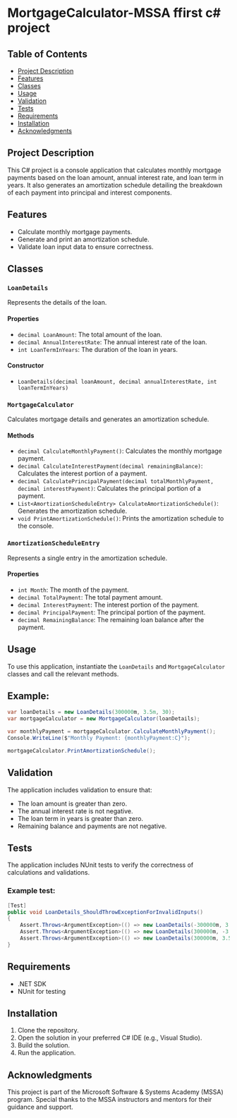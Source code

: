 # MortgageCalculator-MSSA ffirst c# project

## Table of Contents

- [Project Description](#project-description)
- [Features](#features)
- [Classes](#classes)
- [Usage](#usage)
- [Validation](#validation)
- [Tests](#tests)
- [Requirements](#requirements)
- [Installation](#installation)
- [Acknowledgments](#acknowledgments)

## Project Description

This C# project is a console application that calculates monthly mortgage payments based on the loan amount, annual interest rate, and loan term in years. It also generates an amortization schedule detailing the breakdown of each payment into principal and interest components.

## Features

- Calculate monthly mortgage payments.
- Generate and print an amortization schedule.
- Validate loan input data to ensure correctness.

## Classes

### `LoanDetails`

Represents the details of the loan.

#### Properties

- `decimal LoanAmount`: The total amount of the loan.
- `decimal AnnualInterestRate`: The annual interest rate of the loan.
- `int LoanTermInYears`: The duration of the loan in years.

#### Constructor

- `LoanDetails(decimal loanAmount, decimal annualInterestRate, int loanTermInYears)`

### `MortgageCalculator`

Calculates mortgage details and generates an amortization schedule.

#### Methods

- `decimal CalculateMonthlyPayment()`: Calculates the monthly mortgage payment.
- `decimal CalculateInterestPayment(decimal remainingBalance)`: Calculates the interest portion of a payment.
- `decimal CalculatePrincipalPayment(decimal totalMonthlyPayment, decimal interestPayment)`: Calculates the principal portion of a payment.
- `List<AmortizationScheduleEntry> CalculateAmortizationSchedule()`: Generates the amortization schedule.
- `void PrintAmortizationSchedule()`: Prints the amortization schedule to the console.

### `AmortizationScheduleEntry`

Represents a single entry in the amortization schedule.

#### Properties

- `int Month`: The month of the payment.
- `decimal TotalPayment`: The total payment amount.
- `decimal InterestPayment`: The interest portion of the payment.
- `decimal PrincipalPayment`: The principal portion of the payment.
- `decimal RemainingBalance`: The remaining loan balance after the payment.

## Usage

To use this application, instantiate the `LoanDetails` and `MortgageCalculator` classes and call the relevant methods.

## Example:
```csharp
var loanDetails = new LoanDetails(300000m, 3.5m, 30);
var mortgageCalculator = new MortgageCalculator(loanDetails);

var monthlyPayment = mortgageCalculator.CalculateMonthlyPayment();
Console.WriteLine($"Monthly Payment: {monthlyPayment:C}");

mortgageCalculator.PrintAmortizationSchedule();
```

## Validation

The application includes validation to ensure that:

- The loan amount is greater than zero.
- The annual interest rate is not negative.
- The loan term in years is greater than zero.
- Remaining balance and payments are not negative.

## Tests

The application includes NUnit tests to verify the correctness of calculations and validations.

### Example test:

```csharp
[Test]
public void LoanDetails_ShouldThrowExceptionForInvalidInputs()
{
    Assert.Throws<ArgumentException>(() => new LoanDetails(-300000m, 3.5m, 30));
    Assert.Throws<ArgumentException>(() => new LoanDetails(300000m, -3.5m, 30));
    Assert.Throws<ArgumentException>(() => new LoanDetails(300000m, 3.5m, -30));
}
```
## Requirements

- .NET SDK
- NUnit for testing

## Installation

1. Clone the repository.
2. Open the solution in your preferred C# IDE (e.g., Visual Studio).
3. Build the solution.
4. Run the application.

## Acknowledgments

This project is part of the Microsoft Software & Systems Academy (MSSA) program. Special thanks to the MSSA instructors and mentors for their guidance and support.

